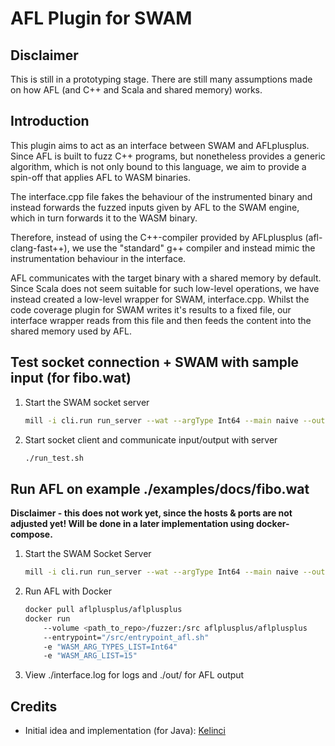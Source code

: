 # AFL Plugin for SWAM

## Disclaimer

This is still in a prototyping stage. There are still many assumptions made on how AFL (and C++ and Scala and shared memory) works.

## Introduction

This plugin aims to act as an interface between SWAM and AFLplusplus. Since AFL is built to fuzz C++ programs, but nonetheless provides a generic algorithm, which is not only bound to this language, we aim to provide a spin-off that applies AFL to WASM binaries.

The interface.cpp file fakes the behaviour of the instrumented binary and instead forwards the fuzzed inputs given by AFL to the SWAM engine, which in turn forwards it to the WASM binary.

Therefore, instead of using the C++-compiler provided by AFLplusplus (afl-clang-fast++), we use the "standard" g++ compiler and instead mimic the instrumentation behaviour in the interface.

AFL communicates with the target binary with a shared memory by default. Since Scala does not seem suitable for such low-level operations, we have instead created a low-level wrapper for SWAM, interface.cpp. Whilst the code coverage plugin for SWAM writes it's results to a fixed file, our interface wrapper reads from this file and then feeds the content into the shared memory used by AFL.

## Test socket connection + SWAM with sample input (for fibo.wat)

1. Start the SWAM socket server

    ```bash
    mill -i cli.run run_server --wat --argType Int64 --main naive --out ./ <path_to_repo>/examples/docs/fibo.wat
    ```

1. Start socket client and communicate input/output with server

    ```bash
    ./run_test.sh
    ```

## Run AFL on example ./examples/docs/fibo.wat

**Disclaimer - this does not work yet, since the hosts & ports are not adjusted yet! Will be done in a later implementation using docker-compose.**

1. Start the SWAM Socket Server

    ```bash
    mill -i cli.run run_server --wat --argType Int64 --main naive --out ./ <path_to_repo>/examples/docs/fibo.wat
    ```

1. Run AFL with Docker

    ```bash
    docker pull aflplusplus/aflplusplus
    docker run
        --volume <path_to_repo>/fuzzer:/src aflplusplus/aflplusplus
        --entrypoint="/src/entrypoint_afl.sh"
        -e "WASM_ARG_TYPES_LIST=Int64"
        -e "WASM_ARG_LIST=15"
    ```

1. View ./interface.log for logs and ./out/ for AFL output

## Credits

- Initial idea and implementation (for Java): [Kelinci](https://github.com/isstac/kelinci)
